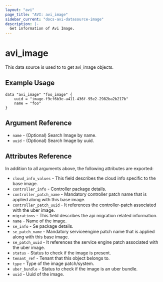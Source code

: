 ```yaml
---
layout: "avi"
page_title: "AVI: avi_image"
sidebar_current: "docs-avi-datasource-image"
description: |-
  Get information of Avi Image.
---
```


# avi_image

This data source is used to to get avi_image objects.

## Example Usage

```hcl
data "avi_image" "foo_image" {
    uuid = "image-f9cf6b3e-a411-436f-95e2-2982ba2b217b"
    name = "foo"
}
```

## Argument Reference

* `name` - (Optional) Search Image by name.
* `uuid` - (Optional) Search Image by uuid.

## Attributes Reference

In addition to all arguments above, the following attributes are exported:

* `cloud_info_values` - This field describes the cloud info specific to the base image.
* `controller_info` - Controller package details.
* `controller_patch_name` - Mandatory controller patch name that is applied along with this base image.
* `controller_patch_uuid` - It references the controller-patch associated with the uber image.
* `migrations` - This field describes the api migration related information.
* `name` - Name of the image.
* `se_info` - Se package details.
* `se_patch_name` - Mandatory serviceengine patch name that is applied along with this base image.
* `se_patch_uuid` - It references the service engine patch associated with the uber image.
* `status` - Status to check if the image is present.
* `tenant_ref` - Tenant that this object belongs to.
* `type` - Type of the image patch/system.
* `uber_bundle` - Status to check if the image is an uber bundle.
* `uuid` - Uuid of the image.

